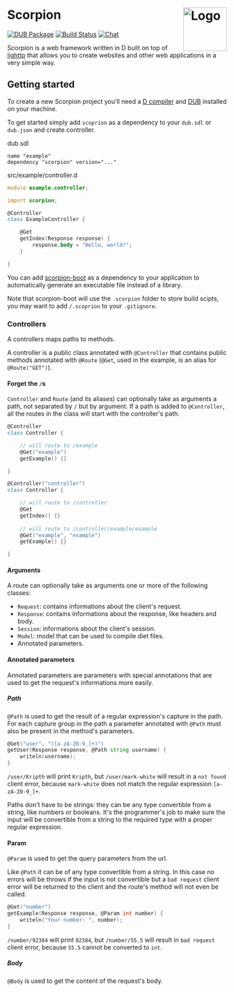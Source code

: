 Scorpion
<img align="right" alt="Logo" width="100" src="https://i.imgur.com/A7ozW1W.png">
=======

[![DUB Package](https://img.shields.io/dub/v/scorpion.svg)](https://code.dlang.org/packages/scorpion)
[![Build Status](https://travis-ci.org/scorpion-framework/scorpion.svg?branch=master)](https://travis-ci.org/scorpion-framework/scorpion)
[![Chat](https://img.shields.io/badge/chat-on%20discord-7289da.svg)](https://discord.gg/b3YQ3J6)

Scorpion is a web framework written in D built on top of [lighttp](https://github.com/Kripth/lighttp) that allows you to create websites and other web applications in a very simple way.

## Getting started

To create a new Scorpion project you'll need a [D compiler](https://dlang.org/download.html) and [DUB](https://code.dlang.org/download) installed on your machine.

To get started simply add `scoprion` as a dependency to your `dub.sdl` or `dub.json` and create controller.

dub.sdl
```sdl
name "example"
dependency "scorpion" version="..."
```

src/example/controller.d
```d
module example.controller;

import scorpion;

@Controller
class ExampleController {

	@Get
	getIndex(Response response) {
		response.body = "Hello, world!";
	}

}
```

You can add [scorpion-boot](https://scorpion-boot.dub.pm) as a dependency to your application to automatically generate an executable file instead of a library.

Note that scorpion-boot will use the `.scorpion` folder to store build scipts, you may want to add `/.scoprion` to your `.gitignore`.

### Controllers

A controllers maps paths to methods.

A controller is a public class annotated with `@Controller` that contains public methods annotated with `@Route` (`@Get`, used in the example, is an alias for `@Route("GET")`).

#### Forget the `/`s

`Controller` and `Route` (and its aliases) can optionally take as arguments a path, not separated by `/` but by argument.
If a path is added to `@Controller`, all the routes in the class will start with the controller's path.

```d
@Controller
class Controller {

	// will route to /example
	@Get("example")
	getExample() {}

}
```
```d
@Controller("controller")
class Controller {

	// will route to /controller
	@Get
	getIndex() {}
	
	// will route to /controller/example/example
	@Get("example", "example")
	getExample() {}

}
```

#### Arguments

A route can optionally take as arguments one or more of the following classes:

- `Request`: contains informations about the client's request.
- `Response`: contains informations about the response, like headers and body.
- `Session`: informations about the client's session.
- `Model`: model that can be used to compile diet files.
- Annotated parameters.

#### Annotated parameters

Annotated parameters are parameters with special annotations that are used to get the request's informations more easily.

##### Path

`@Path` is used to get the result of a regular expression's capture in the path. For each capture group in the path a parameter annotated with `@Path` must also be present in the method's parameters.
```d
@Get("user", "([a-zA-Z0-9_]+)")
getUser(Response response, @Path string username) {
	writeln(username);
}
```
`/user/Kripth` will print `Kripth`, but `/user/mark-white` will result in a `not found` client error, because `mark-white` does not match the regular expression `[a-zA-Z0-9_]+`.

Paths don't have to be strings: they can be any type convertible from a string, like numbers or booleans.
It's the programmer's job to make sure the input will be convertible from a string to the required type with a proper regular expression.

#### Param

`@Param` is used to get the query parameters from the url.

Like `@Path` it can be of any type convertible from a string. In this case no errors will be throws if the input is not convertible but a `bad request` client error will be returned to the client and the route's method will not even be called.
```d
@Get("number")
getExample(Response response, @Param int number) {
	writeln("Your number: ", number);
}
```
`/number/92384` will print `92384`, but `/number/55.5` will result in `bad request` client error, because `55.5` cannot be converted to `int`.

##### Body

`@Body` is used to get the content of the request's body.
